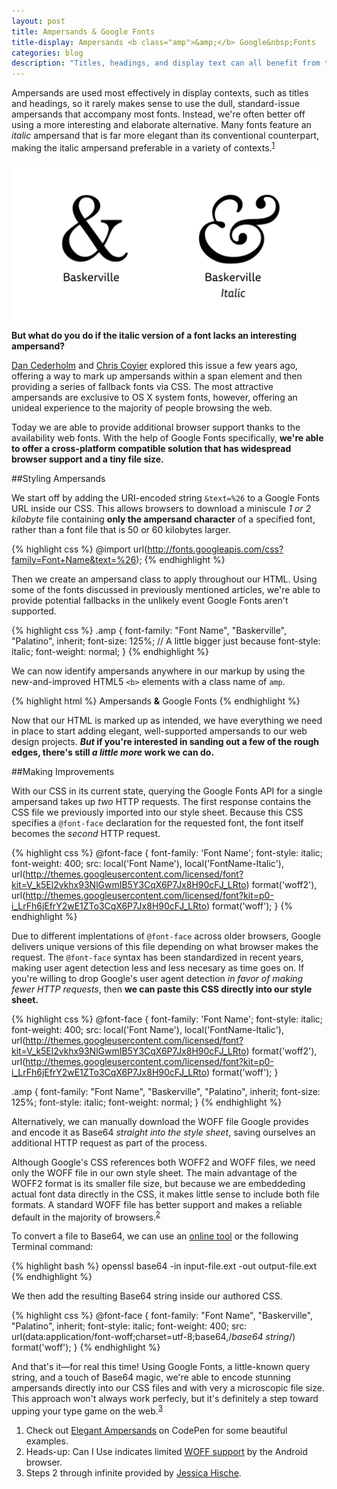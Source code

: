 ```yaml
---
layout: post
title: Ampersands & Google Fonts
title-display: Ampersands <b class="amp">&amp;</b> Google&nbsp;Fonts
categories: blog
description: "Titles, headings, and display text can all benefit from the use of a well-placed ampersand. Today Google Fonts makes using beautiful ampersands on the web easier and more widely supported than ever before."
---
```



[simplebits]: http://simplebits.com/notebook/2008/08/14/ampersands-2/
[css1]: http://css-tricks.com/using-the-best-ampersand-available/
[css2]: http://css-tricks.com/snippets/css/fancy-ampersand/
[codepen]: http://codepen.io/johndjameson/full/qzmFf
[base64]: http://www.motobit.com/util/base64-decoder-encoder.asp


<span class="post-intro">Ampersands are used most effectively</span> in display contexts, such as titles and headings, so it rarely makes sense to use the dull, standard-issue ampersands that accompany most fonts. Instead, we're often better off using a more interesting and elaborate alternative. Many fonts feature an *italic* ampersand that is far more elegant than its conventional counterpart, making the italic ampersand preferable in a variety of contexts.<sup class="post-marker"><a href="#note:1">1</a></sup>

![Baskerville's ampersand compared with Baskerville Italic's ampersand](/img/ampersands-baskerville.svg)

**But what do you do if the italic version of a font lacks an interesting ampersand?**

[Dan Cederholm][simplebits] and [Chris Coyier][css1] explored this issue a few years ago, offering a way to mark up ampersands within a span element and then providing a series of fallback fonts via <abbr>CSS</abbr>. The most attractive ampersands are exclusive to <abbr>OS X</abbr> system fonts, however, offering an unideal experience to the majority of people browsing the web.

Today we are able to provide additional browser support thanks to the availability web fonts. With the help of Google Fonts specifically, **we're able to offer a cross-platform compatible solution that has widespread browser support and a tiny file size.**


##Styling Ampersands

We start off by adding the <abbr>URI</abbr>-encoded string `&text=%26` to a Google Fonts <abbr>URL</abbr> inside our <abbr>CSS</abbr>. This allows browsers to download a miniscule *1 or 2 kilobyte* file containing **only the ampersand character** of a specified font, rather than a font file that is 50 or 60 kilobytes larger.

{% highlight css %}
@import url(http://fonts.googleapis.com/css?family=Font+Name&text=%26);
{% endhighlight %}

Then we create an ampersand class to apply throughout our <abbr>HTML</abbr>. Using some of the fonts discussed in previously mentioned articles, we're able to provide potential fallbacks in the unlikely event Google Fonts aren't supported.

{% highlight css %}
.amp {
  font-family: "Font Name", "Baskerville", "Palatino", inherit;
  font-size: 125%; // A little bigger just because
  font-style: italic;
  font-weight: normal;
}
{% endhighlight %}

We can now identify ampersands anywhere in our markup by using the new-and-improved <abbr>HTML5</abbr> `<b>` elements with a class name of `amp`.

{% highlight html %}
Ampersands <b class="amp">&amp;</b> Google Fonts
{% endhighlight %}

Now that our <abbr>HTML</abbr> is marked up as intended, we have everything we need in place to start adding elegant, well-supported ampersands to our web design projects. ***But* if you're interested in sanding out a few of the rough edges, there's still *a little more* work we can do.**


##Making Improvements

With our <abbr>CSS</abbr> in its current state, querying the Google Fonts <abbr>API</abbr> for a single ampersand takes up *two* <abbr>HTTP</abbr> requests. The first response contains the <abbr>CSS</abbr> file we previously imported into our style sheet. Because this <abbr>CSS</abbr> specifies a `@font-face` declaration for the requested font, the font itself becomes the *second* <abbr>HTTP</abbr> request.

{% highlight css %}
@font-face {
  font-family: 'Font Name';
  font-style: italic;
  font-weight: 400;
  src: local('Font Name'), local('FontName-Italic'), url(http://themes.googleusercontent.com/licensed/font?kit=V_k5El2vkhx93NlGwmIB5Y3CqX6P7Jx8H90cFJ_LRto) format('woff2'), url(http://themes.googleusercontent.com/licensed/font?kit=p0-i_LrFh6jEfrY2wE1ZTo3CqX6P7Jx8H90cFJ_LRto) format('woff');
}
{% endhighlight %}

Due to different implentations of `@font-face` across older browsers, Google delivers unique versions of this file depending on what browser makes the request. The `@font-face` syntax has been standardized in recent years, making user agent detection less and less necesary as time goes on. If you're willing to drop Google's user agent detection *in favor of making fewer <abbr>HTTP</abbr> requests*, then **we can paste this <abbr>CSS</abbr> directly into our style sheet.**

{% highlight css %}
@font-face {
  font-family: 'Font Name';
  font-style: italic;
  font-weight: 400;
  src: local('Font Name'), local('FontName-Italic'), url(http://themes.googleusercontent.com/licensed/font?kit=V_k5El2vkhx93NlGwmIB5Y3CqX6P7Jx8H90cFJ_LRto) format('woff2'), url(http://themes.googleusercontent.com/licensed/font?kit=p0-i_LrFh6jEfrY2wE1ZTo3CqX6P7Jx8H90cFJ_LRto) format('woff');
}

.amp {
  font-family: "Font Name", "Baskerville", "Palatino", inherit;
  font-size: 125%;
  font-style: italic;
  font-weight: normal;
}
{% endhighlight %}

Alternatively, we can manually download the <abbr>WOFF</abbr> file Google provides and encode it as Base64 *straight into the style sheet*, saving ourselves an additional <abbr>HTTP</abbr> request as part of the process.

Although Google's <abbr>CSS</abbr> references both <abbr>WOFF2</abbr> and <abbr>WOFF</abbr> files, we need only the <abbr>WOFF</abbr> file in our own style sheet. The main advantage of the <abbr>WOFF2</abbr> format is its smaller file size, but because we are embeddeding actual font data directly in the <abbr>CSS</abbr>, it makes little sense to include both file formats. A standard <abbr>WOFF</abbr> file has better support and makes a reliable default in the majority of browsers.<sup class="post-marker"><a href="#note:2">2</a></sup>

To convert a file to Base64, we can use an [online tool][base64] or the following Terminal command:

{% highlight bash %}
openssl base64 -in input-file.ext -out output-file.ext
{% endhighlight %}

We then add the resulting Base64 string inside our authored <abbr>CSS</abbr>.

{% highlight css %}
@font-face {
  font-family: "Font Name", "Baskerville", "Palatino", inherit;
  font-style: italic;
  font-weight: 400;
  src: url(data:application/font-woff;charset=utf-8;base64,/*base64 string*/) format('woff');
}
{% endhighlight %}

And that's it&mdash;for real this time! Using Google Fonts, a little-known query string, and a touch of Base64 magic, we're able to encode stunning ampersands directly into our <abbr>CSS</abbr> files and with very a microscopic file size. This approach won't always work perfecly, but it's definitely a step toward upping your type game on the web.<sup class="post-marker"><a href="#note:3">3</a></sup>

<ol class="post-footnotes">
    <li id="note:1">Check out <a href="http://codepen.io/johndjameson/full/qzmFf">Elegant Ampersands</a> on CodePen for some beautiful examples.</li>
    <li id="note:2">Heads-up: Can I Use indicates limited <a href="http://caniuse.com/#search=woff"><abbr>WOFF</abbr> support</a> by the Android browser.</li>
    <li id="note:3">Steps 2 through infinite provided by <a href="http://jessicahische.is/talkingtype">Jessica Hische</a>.</li>
</ol>